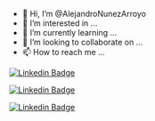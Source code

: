 - 👋 Hi, I’m @AlejandroNunezArroyo
- 👀 I’m interested in ...
- 🌱 I’m currently learning ...
- 💞️ I’m looking to collaborate on ...
- 📫 How to reach me ...

[![Linkedin Badge](https://img.shields.io/badge/-alejandronunezarroyo-blue?style=flat&logo=Linkedin&logoColor=white&link=https://www.linkedin.com/in/alejandronunezarroyo/)](https://www.linkedin.com/in/alejandronunezarroyo/)

[![Linkedin Badge](https://img.shields.io/badge/LinkedIn-0077B5?style=for-the-badge&logo=linkedin&logoColor=white&link=https://www.linkedin.com/in/alejandronunezarroyo/)](https://www.linkedin.com/in/alejandronunezarroyo/)

[![Linkedin Badge](https://img.shields.io/badge/-alejandronunezarroyo-blue?style=flat&logo=linkedin&logoColor=white&link=https://www.linkedin.com/in/alejandronunezarroyo/)](https://www.linkedin.com/in/alejandronunezarroyo/)

<!---
AlejandroNunezArroyo/AlejandroNunezArroyo is a ✨ special ✨ repository because its `README.md` (this file) appears on your GitHub profile.
You can click the Preview link to take a look at your changes.
--->
